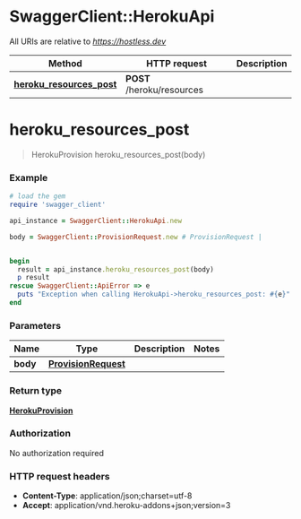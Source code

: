 # SwaggerClient::HerokuApi

All URIs are relative to *https://hostless.dev*

Method | HTTP request | Description
------------- | ------------- | -------------
[**heroku_resources_post**](HerokuApi.md#heroku_resources_post) | **POST** /heroku/resources | 


# **heroku_resources_post**
> HerokuProvision heroku_resources_post(body)



### Example
```ruby
# load the gem
require 'swagger_client'

api_instance = SwaggerClient::HerokuApi.new

body = SwaggerClient::ProvisionRequest.new # ProvisionRequest | 


begin
  result = api_instance.heroku_resources_post(body)
  p result
rescue SwaggerClient::ApiError => e
  puts "Exception when calling HerokuApi->heroku_resources_post: #{e}"
end
```

### Parameters

Name | Type | Description  | Notes
------------- | ------------- | ------------- | -------------
 **body** | [**ProvisionRequest**](ProvisionRequest.md)|  | 

### Return type

[**HerokuProvision**](HerokuProvision.md)

### Authorization

No authorization required

### HTTP request headers

 - **Content-Type**: application/json;charset=utf-8
 - **Accept**: application/vnd.heroku-addons+json;version=3



